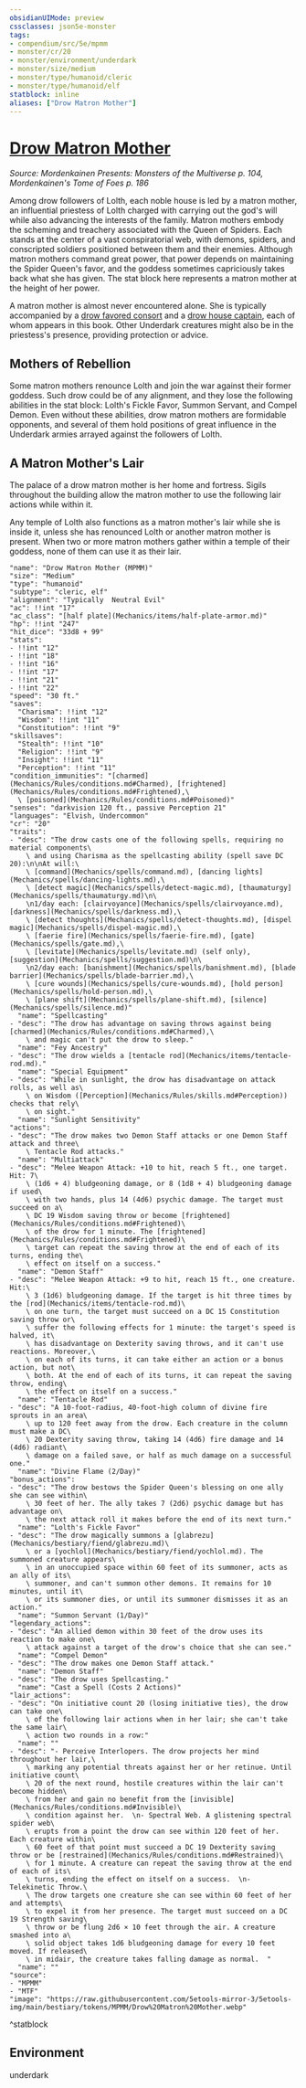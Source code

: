 ```yaml
---
obsidianUIMode: preview
cssclasses: json5e-monster
tags:
- compendium/src/5e/mpmm
- monster/cr/20
- monster/environment/underdark
- monster/size/medium
- monster/type/humanoid/cleric
- monster/type/humanoid/elf
statblock: inline
aliases: ["Drow Matron Mother"]
---
```

# [Drow Matron Mother](Mechanics\bestiary\humanoid/drow-matron-mother-mpmm.md)
*Source: Mordenkainen Presents: Monsters of the Multiverse p. 104, Mordenkainen's Tome of Foes p. 186*  

Among drow followers of Lolth, each noble house is led by a matron mother, an influential priestess of Lolth charged with carrying out the god's will while also advancing the interests of the family. Matron mothers embody the scheming and treachery associated with the Queen of Spiders. Each stands at the center of a vast conspiratorial web, with demons, spiders, and conscripted soldiers positioned between them and their enemies. Although matron mothers command great power, that power depends on maintaining the Spider Queen's favor, and the goddess sometimes capriciously takes back what she has given. The stat block here represents a matron mother at the height of her power.

A matron mother is almost never encountered alone. She is typically accompanied by a [drow favored consort](Mechanics/bestiary/humanoid/drow-favored-consort-mpmm.md) and a [drow house captain](Mechanics/bestiary/humanoid/drow-house-captain-mpmm.md), each of whom appears in this book. Other Underdark creatures might also be in the priestess's presence, providing protection or advice.

## Mothers of Rebellion

Some matron mothers renounce Lolth and join the war against their former goddess. Such drow could be of any alignment, and they lose the following abilities in the stat block: Lolth's Fickle Favor, Summon Servant, and Compel Demon. Even without these abilities, drow matron mothers are formidable opponents, and several of them hold positions of great influence in the Underdark armies arrayed against the followers of Lolth.

## A Matron Mother's Lair

The palace of a drow matron mother is her home and fortress. Sigils throughout the building allow the matron mother to use the following lair actions while within it.

Any temple of Lolth also functions as a matron mother's lair while she is inside it, unless she has renounced Lolth or another matron mother is present. When two or more matron mothers gather within a temple of their goddess, none of them can use it as their lair.

```statblock
"name": "Drow Matron Mother (MPMM)"
"size": "Medium"
"type": "humanoid"
"subtype": "cleric, elf"
"alignment": "Typically  Neutral Evil"
"ac": !!int "17"
"ac_class": "[half plate](Mechanics/items/half-plate-armor.md)"
"hp": !!int "247"
"hit_dice": "33d8 + 99"
"stats":
- !!int "12"
- !!int "18"
- !!int "16"
- !!int "17"
- !!int "21"
- !!int "22"
"speed": "30 ft."
"saves":
  "Charisma": !!int "12"
  "Wisdom": !!int "11"
  "Constitution": !!int "9"
"skillsaves":
  "Stealth": !!int "10"
  "Religion": !!int "9"
  "Insight": !!int "11"
  "Perception": !!int "11"
"condition_immunities": "[charmed](Mechanics/Rules/conditions.md#Charmed), [frightened](Mechanics/Rules/conditions.md#Frightened),\
  \ [poisoned](Mechanics/Rules/conditions.md#Poisoned)"
"senses": "darkvision 120 ft., passive Perception 21"
"languages": "Elvish, Undercommon"
"cr": "20"
"traits":
- "desc": "The drow casts one of the following spells, requiring no material components\
    \ and using Charisma as the spellcasting ability (spell save DC 20):\n\nAt will:\
    \ [command](Mechanics/spells/command.md), [dancing lights](Mechanics/spells/dancing-lights.md),\
    \ [detect magic](Mechanics/spells/detect-magic.md), [thaumaturgy](Mechanics/spells/thaumaturgy.md)\n\
    \n1/day each: [clairvoyance](Mechanics/spells/clairvoyance.md), [darkness](Mechanics/spells/darkness.md),\
    \ [detect thoughts](Mechanics/spells/detect-thoughts.md), [dispel magic](Mechanics/spells/dispel-magic.md),\
    \ [faerie fire](Mechanics/spells/faerie-fire.md), [gate](Mechanics/spells/gate.md),\
    \ [levitate](Mechanics/spells/levitate.md) (self only), [suggestion](Mechanics/spells/suggestion.md)\n\
    \n2/day each: [banishment](Mechanics/spells/banishment.md), [blade barrier](Mechanics/spells/blade-barrier.md),\
    \ [cure wounds](Mechanics/spells/cure-wounds.md), [hold person](Mechanics/spells/hold-person.md),\
    \ [plane shift](Mechanics/spells/plane-shift.md), [silence](Mechanics/spells/silence.md)"
  "name": "Spellcasting"
- "desc": "The drow has advantage on saving throws against being [charmed](Mechanics/Rules/conditions.md#Charmed),\
    \ and magic can't put the drow to sleep."
  "name": "Fey Ancestry"
- "desc": "The drow wields a [tentacle rod](Mechanics/items/tentacle-rod.md)."
  "name": "Special Equipment"
- "desc": "While in sunlight, the drow has disadvantage on attack rolls, as well as\
    \ on Wisdom ([Perception](Mechanics/Rules/skills.md#Perception)) checks that rely\
    \ on sight."
  "name": "Sunlight Sensitivity"
"actions":
- "desc": "The drow makes two Demon Staff attacks or one Demon Staff attack and three\
    \ Tentacle Rod attacks."
  "name": "Multiattack"
- "desc": "Melee Weapon Attack: +10 to hit, reach 5 ft., one target. Hit: 7\
    \ (1d6 + 4) bludgeoning damage, or 8 (1d8 + 4) bludgeoning damage if used\
    \ with two hands, plus 14 (4d6) psychic damage. The target must succeed on a\
    \ DC 19 Wisdom saving throw or become [frightened](Mechanics/Rules/conditions.md#Frightened)\
    \ of the drow for 1 minute. The [frightened](Mechanics/Rules/conditions.md#Frightened)\
    \ target can repeat the saving throw at the end of each of its turns, ending the\
    \ effect on itself on a success."
  "name": "Demon Staff"
- "desc": "Melee Weapon Attack: +9 to hit, reach 15 ft., one creature. Hit:\
    \ 3 (1d6) bludgeoning damage. If the target is hit three times by the [rod](Mechanics/items/tentacle-rod.md)\
    \ on one turn, the target must succeed on a DC 15 Constitution saving throw or\
    \ suffer the following effects for 1 minute: the target's speed is halved, it\
    \ has disadvantage on Dexterity saving throws, and it can't use reactions. Moreover,\
    \ on each of its turns, it can take either an action or a bonus action, but not\
    \ both. At the end of each of its turns, it can repeat the saving throw, ending\
    \ the effect on itself on a success."
  "name": "Tentacle Rod"
- "desc": "A 10-foot-radius, 40-foot-high column of divine fire sprouts in an area\
    \ up to 120 feet away from the drow. Each creature in the column must make a DC\
    \ 20 Dexterity saving throw, taking 14 (4d6) fire damage and 14 (4d6) radiant\
    \ damage on a failed save, or half as much damage on a successful one."
  "name": "Divine Flame (2/Day)"
"bonus_actions":
- "desc": "The drow bestows the Spider Queen's blessing on one ally she can see within\
    \ 30 feet of her. The ally takes 7 (2d6) psychic damage but has advantage on\
    \ the next attack roll it makes before the end of its next turn."
  "name": "Lolth's Fickle Favor"
- "desc": "The drow magically summons a [glabrezu](Mechanics/bestiary/fiend/glabrezu.md)\
    \ or a [yochlol](Mechanics/bestiary/fiend/yochlol.md). The summoned creature appears\
    \ in an unoccupied space within 60 feet of its summoner, acts as an ally of its\
    \ summoner, and can't summon other demons. It remains for 10 minutes, until it\
    \ or its summoner dies, or until its summoner dismisses it as an action."
  "name": "Summon Servant (1/Day)"
"legendary_actions":
- "desc": "An allied demon within 30 feet of the drow uses its reaction to make one\
    \ attack against a target of the drow's choice that she can see."
  "name": "Compel Demon"
- "desc": "The drow makes one Demon Staff attack."
  "name": "Demon Staff"
- "desc": "The drow uses Spellcasting."
  "name": "Cast a Spell (Costs 2 Actions)"
"lair_actions":
- "desc": "On initiative count 20 (losing initiative ties), the drow can take one\
    \ of the following lair actions when in her lair; she can't take the same lair\
    \ action two rounds in a row:"
  "name": ""
- "desc": "- Perceive Interlopers. The drow projects her mind throughout her lair,\
    \ marking any potential threats against her or her retinue. Until initiative count\
    \ 20 of the next round, hostile creatures within the lair can't become hidden\
    \ from her and gain no benefit from the [invisible](Mechanics/Rules/conditions.md#Invisible)\
    \ condition against her.  \n- Spectral Web. A glistening spectral spider web\
    \ erupts from a point the drow can see within 120 feet of her. Each creature within\
    \ 60 feet of that point must succeed a DC 19 Dexterity saving throw or be [restrained](Mechanics/Rules/conditions.md#Restrained)\
    \ for 1 minute. A creature can repeat the saving throw at the end of each of its\
    \ turns, ending the effect on itself on a success.  \n- Telekinetic Throw.\
    \ The drow targets one creature she can see within 60 feet of her and attempts\
    \ to expel it from her presence. The target must succeed on a DC 19 Strength saving\
    \ throw or be flung 2d6 × 10 feet through the air. A creature smashed into a\
    \ solid object takes 1d6 bludgeoning damage for every 10 feet moved. If released\
    \ in midair, the creature takes falling damage as normal.  "
  "name": ""
"source":
- "MPMM"
- "MTF"
"image": "https://raw.githubusercontent.com/5etools-mirror-3/5etools-img/main/bestiary/tokens/MPMM/Drow%20Matron%20Mother.webp"
```
^statblock

## Environment

underdark